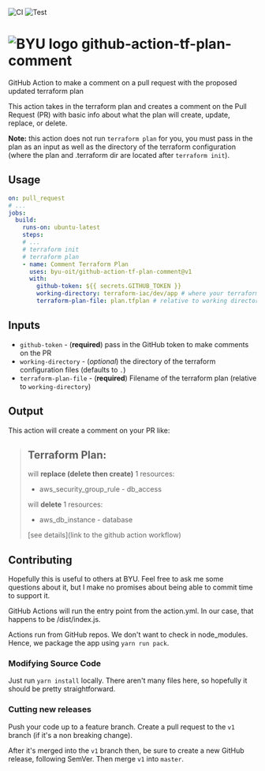 ![CI](https://github.com/byu-oit/github-action-tf-plan-comment/workflows/CI/badge.svg)
![Test](https://github.com/byu-oit/github-action-tf-plan-comment/workflows/Test/badge.svg)

# ![BYU logo](https://www.hscripts.com/freeimages/logos/university-logos/byu/byu-logo-clipart-128.gif) github-action-tf-plan-comment

GitHub Action to make a comment on a pull request with the proposed updated terraform plan

This action takes in the terraform plan and creates a comment on the Pull Request (PR) with basic info about what the plan will create, update, replace, or delete.

**Note:** this action does not run `terraform plan` for you, you must pass in the plan as an input as well as the directory of the terraform configuration (where the plan and .terraform dir are located after `terraform init`).

## Usage
```yaml
on: pull_request
# ...
jobs:
  build:
    runs-on: ubuntu-latest
    steps:
    # ... 
    # terraform init
    # terraform plan
    - name: Comment Terraform Plan
      uses: byu-oit/github-action-tf-plan-comment@v1
      with:
        github-token: ${{ secrets.GITHUB_TOKEN }}
        working-directory: terraform-iac/dev/app # where your terraform files are
        terraform-plan-file: plan.tfplan # relative to working directory
```

## Inputs
* `github-token` - (**required**) pass in the GitHub token to make comments on the PR
* `working-directory` - (_optional_) the directory of the terraform configuration files (defaults to `.`)
* `terraform-plan-file` - (**required**) Filename of the terraform plan (relative to `working-directory`)

## Output
This action will create a comment on your PR like:

> ## Terraform Plan:
> will **replace (delete then create)** 1 resources:
> - aws_security_group_rule - db_access
> 
> will **delete** 1 resources:
> - aws_db_instance - database
> 
>[see details](link to the github action workflow)

## Contributing
Hopefully this is useful to others at BYU.
Feel free to ask me some questions about it, but I make no promises about being able to commit time to support it.

GitHub Actions will run the entry point from the action.yml.
In our case, that happens to be /dist/index.js.

Actions run from GitHub repos.
We don't want to check in node_modules. Hence, we package the app using `yarn run pack`.

### Modifying Source Code
Just run `yarn install` locally.
There aren't many files here, so hopefully it should be pretty straightforward.

### Cutting new releases
Push your code up to a feature branch.
Create a pull request to the `v1` branch (if it's a non breaking change).

After it's merged into the `v1` branch then, be sure to create a new GitHub release, following SemVer.
Then merge `v1` into `master`.
